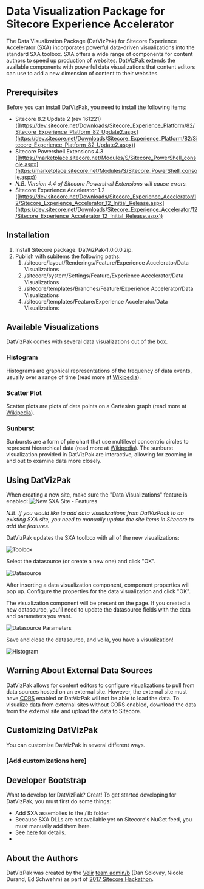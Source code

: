 # Data Visualization Package for Sitecore Experience Accelerator 

The Data Visualization Package (DatVizPak) for Sitecore Experience Accelerator (SXA) incorporates powerful data-driven visualizations into the standard SXA toolbox. SXA offers a wide range of components for content authors to speed up production of websites. DatVizPak extends the available components with powerful data visualizations that content editors can use to add a new dimension of content to their websites.

## Prerequisites

Before you can install DatVizPak, you need to install the following items:

* Sitecore 8.2 Update 2 (rev 161221) ([https://dev.sitecore.net/Downloads/Sitecore_Experience_Platform/82/Sitecore_Experience_Platform_82_Update2.aspx](https://dev.sitecore.net/Downloads/Sitecore_Experience_Platform/82/Sitecore_Experience_Platform_82_Update2.aspx))
* Sitecore Powershell Extensions 4.3 ([https://marketplace.sitecore.net/Modules/S/Sitecore_PowerShell_console.aspx](https://marketplace.sitecore.net/Modules/S/Sitecore_PowerShell_console.aspx)) 
 * *N.B. Version 4.4 of Sitecore Powershell Extensions will cause errors.*
* Sitecore Experience Accelerator 1.2 ([https://dev.sitecore.net/Downloads/Sitecore_Experience_Accelerator/12/Sitecore_Experience_Accelerator_12_Initial_Release.aspx](https://dev.sitecore.net/Downloads/Sitecore_Experience_Accelerator/12/Sitecore_Experience_Accelerator_12_Initial_Release.aspx))

## Installation

1. Install Sitecore package: DatVizPak-1.0.0.0.zip.
2. Publish with subitems the following paths:
	1. /sitecore/layout/Renderings/Feature/Experience Accelerator/Data Visualizations
	2. /sitecore/system/Settings/Feature/Experience Accelerator/Data Visualizations
	3. /sitecore/templates/Branches/Feature/Experience Accelerator/Data Visualizations
	4. /sitecore/templates/Feature/Experience Accelerator/Data Visualizations

## Available Visualizations

DatVizPak comes with several data visualizations out of the box.

### Histogram

Histograms are graphical representations of the frequency of data events, usually over a range of time (read more at [Wikipedia](https://en.wikipedia.org/wiki/Histogram "Wikipedia")). 

### Scatter Plot 

Scatter plots are plots of data points on a Cartesian graph (read more at [Wikipedia](https://en.wikipedia.org/wiki/Scatter_plot "Wikipedia")).

### Sunburst

Sunbursts are a form of pie chart that use multilevel concentric circles to represent hierarchical data (read more at [Wikipedia](https://en.wikipedia.org/wiki/Pie_chart#Ring_chart_.2F_Sunburst_chart_.2F_Multilevel_pie_chart "Wikipedia")). The sunburst visualization provided in DatVizPak are interactive, allowing for zooming in and out to examine data more closely. 

## Using DatVizPak

When creating a new site, make sure the "Data Visualizations" feature is enabled:
![New SXA Site - Features](https://i.imgur.com/22YtGiz.png)

_N.B. If you would like to add data visualizations from DatVizPack to an existing SXA site, you need to manually update the site items in Sitecore to add the features._

DatVizPak updates the SXA toolbox with all of the new visualizations:

![Toolbox](https://i.imgur.com/NPBr2CV.png)

Select the datasource (or create a new one) and click "OK".

![Datasource](https://i.imgur.com/uOiDySP.png)

After inserting a data visualization component, component properties will pop up. Configure the properties for the data visualization and click "OK". 

The visualization component will be present on the page. If you created a new datasource, you'll need to update the datasource fields with the data and parameters you want.

![Datasource Parameters](https://i.imgur.com/VIRKPxP.png)

Save and close the datasource, and voilà, you have a visualization!

![Histogram](https://i.imgur.com/M3E3hNZ.png)

## Warning About External Data Sources

DatVizPak allows for content editors to configure visualizations to pull from data sources hosted on an external site. However, the external site must have [CORS](https://en.wikipedia.org/wiki/Cross-origin_resource_sharing "CORS") enabled or DatVizPak will not be able to load the data. To visualize data from external sites without CORS enabled, download the data from the external site and upload the data to Sitecore. 

## Customizing DatVizPak

You can customize DatVizPak in several different ways.

### [Add customizations here]

## Developer Bootstrap

Want to develop for DatVizPak? Great! To get started developing for DatVizPak, you must first do some things:

* Add SXA assemblies to the /lib folder.
 * Because SXA DLLs are not available yet on Sitecore's NuGet feed, you must manually add them here.
 * See [here](/lib#sxa-dependencies "/lib/readme.md") for details.
* 

## About the Authors

DatVizPak was created by the [Velir](https://www.velir.com "Velir") [team admin/b](/wiki/Team-admin-b "admin/b") (Dan Solovay, Nicole Durand, Ed Schwehm) as part of [2017 Sitecore Hackathon](http://www.sitecorehackathon.org/sitecore-hackathon-2017/ "Sitecore Hackathon 2017").